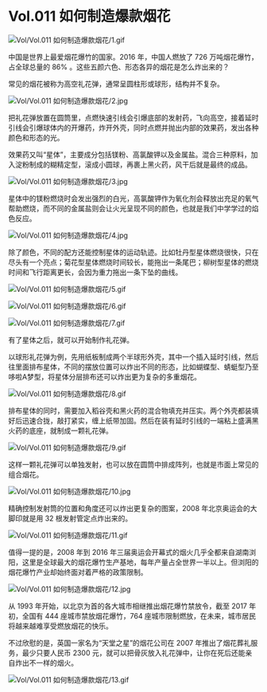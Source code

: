 # Vol.011 如何制造爆款烟花

![Vol/Vol.011 如何制造爆款烟花/1.gif](https://file.hsyhx.top/iPaperClipICU/web/assets/image/文字稿/Vol/Vol.011%20如何制造爆款烟花/1.gif?imageMogr2/format/avif)

中国是世界上最爱烟花爆竹的国家。2016 年，中国人燃放了 726 万吨烟花爆竹，占全球总量的 86% 。这些五颜六色、形态各异的烟花是怎么炸出来的？

常见的烟花被称为高空礼花弹，通常呈圆柱形或球形，结构并不复杂。

![Vol/Vol.011 如何制造爆款烟花/2.jpg](https://file.hsyhx.top/iPaperClipICU/web/assets/image/文字稿/Vol/Vol.011%20如何制造爆款烟花/2.jpg?imageMogr2/format/avif)

把礼花弹放置在圆筒里，点燃快速引线会引爆底部的发射药，飞向高空，接着延时引线会引爆球体内的开爆药，炸开外壳，同时点燃并抛出内部的效果药，发出各种颜色和形态的光。

效果药又叫“星体”，主要成分包括镁粉、高氯酸钾以及金属盐。混合三种原料，加入淀粉制成的糊精定型，滚成小圆球，再裹上黑火药，风干后就是最终的成品。

![Vol/Vol.011 如何制造爆款烟花/3.jpg](https://file.hsyhx.top/iPaperClipICU/web/assets/image/文字稿/Vol/Vol.011%20如何制造爆款烟花/3.jpg?imageMogr2/format/avif)

星体中的镁粉燃烧时会发出强烈的白光，高氯酸钾作为氧化剂会释放出充足的氧气帮助燃烧，而不同的金属盐则会让火光呈现不同的颜色，也就是我们中学学过的焰色反应。

![Vol/Vol.011 如何制造爆款烟花/4.jpg](https://file.hsyhx.top/iPaperClipICU/web/assets/image/文字稿/Vol/Vol.011%20如何制造爆款烟花/4.jpg?imageMogr2/format/avif)

除了颜色，不同的配方还能控制星体的运动轨迹。比如牡丹型星体燃烧很快，只在尽头有一个亮点；菊花型星体燃烧时间较长，能拖出一条尾巴；柳树型星体的燃烧时间和飞行距离更长，会因为重力拖出一条下坠的曲线。

![Vol/Vol.011 如何制造爆款烟花/5.gif](https://file.hsyhx.top/iPaperClipICU/web/assets/image/文字稿/Vol/Vol.011%20如何制造爆款烟花/5.gif?imageMogr2/format/avif)

![Vol/Vol.011 如何制造爆款烟花/6.gif](https://file.hsyhx.top/iPaperClipICU/web/assets/image/文字稿/Vol/Vol.011%20如何制造爆款烟花/6.gif?imageMogr2/format/avif)

![Vol/Vol.011 如何制造爆款烟花/7.gif](https://file.hsyhx.top/iPaperClipICU/web/assets/image/文字稿/Vol/Vol.011%20如何制造爆款烟花/7.gif?imageMogr2/format/avif)

有了星体之后，就可以开始制作礼花弹。

以球形礼花弹为例，先用纸板制成两个半球形外壳，其中一个插入延时引线，然后往里面排布星体，不同的摆放位置可以炸出不同的形态，比如蝴蝶型、蜻蜓型乃至哆啦A梦型，将星体分层排布还可以炸出更为复杂的多重烟花。

![Vol/Vol.011 如何制造爆款烟花/8.gif](https://file.hsyhx.top/iPaperClipICU/web/assets/image/文字稿/Vol/Vol.011%20如何制造爆款烟花/8.gif?imageMogr2/format/avif)

排布星体的同时，需要加入稻谷壳和黑火药的混合物填充并压实。两个外壳都装填好后迅速合拢，敲打紧实，缠上纸带加固。然后在装有延时引线的一端粘上盛满黑火药的底座，就制成一颗礼花弹。

![Vol/Vol.011 如何制造爆款烟花/9.gif](https://file.hsyhx.top/iPaperClipICU/web/assets/image/文字稿/Vol/Vol.011%20如何制造爆款烟花/9.gif?imageMogr2/format/avif)

这样一颗礼花弹可以单独发射，也可以放在圆筒中排成阵列，也就是市面上常见的组合烟花。

![Vol/Vol.011 如何制造爆款烟花/10.jpg](https://file.hsyhx.top/iPaperClipICU/web/assets/image/文字稿/Vol/Vol.011%20如何制造爆款烟花/10.jpg?imageMogr2/format/avif)

精确控制发射筒的位置和角度还可以炸出更复杂的图案，2008 年北京奥运会的大脚印就是用 32 根发射管定点炸出来的。

![Vol/Vol.011 如何制造爆款烟花/11.gif](https://file.hsyhx.top/iPaperClipICU/web/assets/image/文字稿/Vol/Vol.011%20如何制造爆款烟花/11.gif?imageMogr2/format/avif)

值得一提的是，2008 年到 2016 年三届奥运会开幕式的烟火几乎全都来自湖南浏阳，这里是全球最大的烟花爆竹生产基地，每年产量占全世界一半以上。但浏阳的烟花爆竹产业却始终面对着严格的政策限制。

![Vol/Vol.011 如何制造爆款烟花/12.jpg](https://file.hsyhx.top/iPaperClipICU/web/assets/image/文字稿/Vol/Vol.011%20如何制造爆款烟花/12.jpg?imageMogr2/format/avif)

从 1993 年开始，以北京为首的各大城市相继推出烟花爆竹禁放令，截至 2017 年初，全国有 444 座城市禁放烟花爆竹，764 座城市限制燃放，在未来，城市居民将越来越难享受燃放烟花的快乐。

不过欣慰的是，英国一家名为“天堂之星”的烟花公司在 2007 年推出了烟花葬礼服务，最少只要人民币 2300 元，就可以把骨灰放入礼花弹中，让你在死后还能亲自炸出不一样的烟火。

![Vol/Vol.011 如何制造爆款烟花/13.gif](https://file.hsyhx.top/iPaperClipICU/web/assets/image/文字稿/Vol/Vol.011%20如何制造爆款烟花/13.gif?imageMogr2/format/avif)
